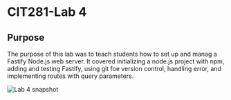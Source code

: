 # CIT281-Lab 4

## Purpose 

The purpose of this lab was to teach students how to set up and manag a Fastify Node.js web server. It covered initializing a node.js project with npm, adding and testing Fastify, using git foe version control, handling error, and implementing routes with query parameters.

![Lab 4 snapshot](https://github.com/Ileana10/CIT281-Lab-4/assets/169213876/bfe05f7d-ce1b-482f-8f7c-13bed8557bdf)

